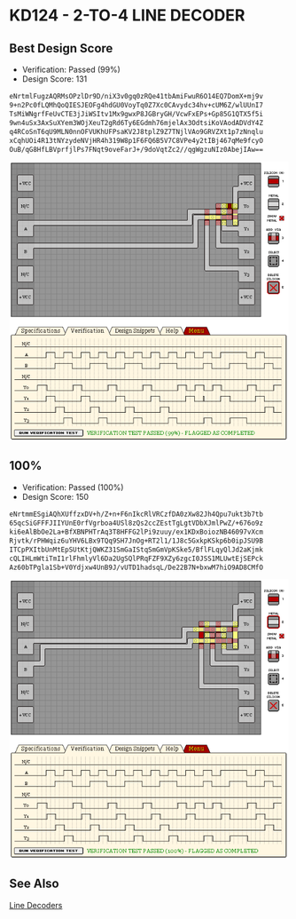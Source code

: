 # KD124 - 2-TO-4 LINE DECODER

## Best Design Score

- Verification: Passed (99%)
- Design Score: 131

```
eNrtmlFugzAQRMsOPzlDr9D/niX3v0gq0zRQe41tbAmiFwuR6O14EQ7DomX+mj9v
9+n2Pc0fLQMhQoQIESJEOFg4hdGU0VoyTq0Z7Xc0CAvydc34hv+cUM6Z/wlUUnI7
TsMiWNgrfFeUvCTE3jJiWSItv1Mx9gwxP8JGBryGH/VcwFxEPs+Gp85G1QTX5f5i
9wn4uSx3AxSuXYem3WOjXeuT2gRd6Ty6EGdmh76mjelAx3OdtsiKoVAodADVdY4Z
q4RCoSnT6qU9MLN0nnOFVUKhUFPsaKV2J8tplZ9Z7TNjlVAo9GRVZXt1p7zNnqlu
xCqhUOi4R13tNYzydeNVjHR4h319W8p1F6FQ6B5V7C8VPe4y2tIBj467qMe9fcyO
OuB/qG8HfLBVprfjlPs7FNqt9oveFarJ+/9doVqtZc2//qgWgzuNIz0AbejIAw==
```

![09 KD124 2-TO-4 LINE DECODER score](./assets/09-design.png)

## 100%

- Verification: Passed (100%)
- Design Score: 150

```
eNrtmmESgiAQhXUffzxDV+h/Z+n+F6nIkcRlVRCzfDA0zXw82Jh4Qpu7ukt3b7tb
65qcSiGFFFJIIYUnE0rfVgrboa4USl8zQs2ccZEstTgLgtVDbXJmlPwZ/+676o9z
ki6eAlBbOe2La+BfXBNPHTrAq3T8HFFG2lPi9zuuy/ex1KDxBoiozNB46097vXcm
Rjvtk/rPHWqiz6uYHV6LBx9TQq9SH7JnOg+RT2l1/1J8c5GxkpKSkp6b0ipJSU9B
ITCpPXItbUnMtEpSUtKtjQWKZ31SmGaIStqSmGmVpKSke5/BflFLqyQlJd2aKjmk
cQLIHLmWtiTmI1rlFhmlyVl6Da2UgSQlPRqFZF9XZy6zgcI0JSS1MLUwtEjSEPck
Az60bTPgla1Sb+V0Ydjxw4UnB9J/vUTD1hadsqL/De22B7N+bxwM7hiO9AD8CMfO
```

![09 KD124 2-TO-4 LINE DECODER 100%](./assets/09-100.png)

## See Also

[Line Decoders](/snippets/line-decoders.md)
